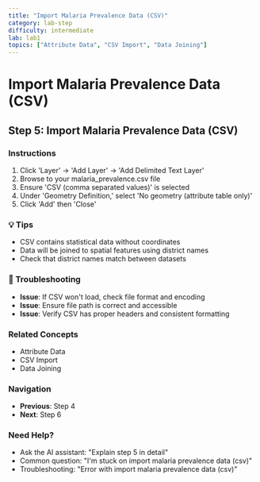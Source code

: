 ```yaml
---
title: "Import Malaria Prevalence Data (CSV)"
category: lab-step
difficulty: intermediate
lab: lab1
topics: ["Attribute Data", "CSV Import", "Data Joining"]
---
```


# Import Malaria Prevalence Data (CSV)

## Step 5: Import Malaria Prevalence Data (CSV)

### Instructions
1. Click 'Layer' → 'Add Layer' → 'Add Delimited Text Layer'
2. Browse to your malaria_prevalence.csv file
3. Ensure 'CSV (comma separated values)' is selected
4. Under 'Geometry Definition,' select 'No geometry (attribute table only)'
5. Click 'Add' then 'Close'

### 💡 Tips
- CSV contains statistical data without coordinates
- Data will be joined to spatial features using district names
- Check that district names match between datasets

### 🔧 Troubleshooting
- **Issue**: If CSV won't load, check file format and encoding
- **Issue**: Ensure file path is correct and accessible
- **Issue**: Verify CSV has proper headers and consistent formatting

### Related Concepts
- Attribute Data
- CSV Import
- Data Joining

### Navigation
- **Previous**: Step 4
- **Next**: Step 6

### Need Help?
- Ask the AI assistant: "Explain step 5 in detail"
- Common question: "I'm stuck on import malaria prevalence data (csv)"
- Troubleshooting: "Error with import malaria prevalence data (csv)"

